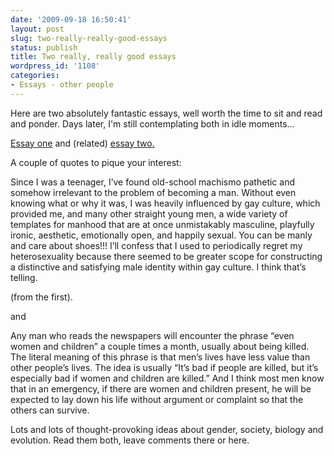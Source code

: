 ```yaml
---
date: '2009-09-18 16:50:41'
layout: post
slug: two-really-really-good-essays
status: publish
title: Two really, really good essays
wordpress_id: '1108'
categories:
- Essays - other people
---
```


Here are two absolutely fantastic essays, well worth the time to sit and read and ponder. Days later, I'm still contemplating both in idle moments...



[Essay one](http://www.willwilkinson.net/flybottle/2009/08/28/the-menaissance-and-its-dickscontents/) and (related) [essay two.](http://www.psy.fsu.edu/~baumeistertice/goodaboutmen.htm)



A couple of quotes to pique your interest:


> 
 Since I was a teenager, I’ve found old-school machismo pathetic and somehow irrelevant to the problem of becoming a man. Without even knowing what or why it was, I was heavily influenced by gay culture, which provided me, and many other straight young men, a wide variety of templates for manhood that are at once unmistakably masculine, playfully ironic, aesthetic, emotionally open, and happily sexual. You can be manly and care about shoes!!! I’ll confess that I used to periodically regret my heterosexuality because there seemed to be greater scope for constructing a distinctive and satisfying male identity within gay culture. I think that’s telling. 




(from the first). 



and


> 
Any man who reads the newspapers will encounter the phrase “even women and children” a couple times a month, usually about being killed. The literal meaning of this phrase is that men’s lives have less value than other people’s lives. The idea is usually “It’s bad if people are killed, but it’s especially bad if women and children are killed.” And I think most men know that in an emergency, if there are women and children present, he will be expected to lay down his life without argument or complaint so that the others can survive.




Lots and lots of thought-provoking ideas about gender, society, biology and evolution. Read them both, leave comments there or here.
